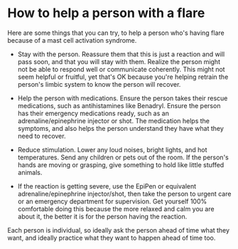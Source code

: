 <!--
source: jph
tags: how-to help families
-->

# How to help a person with a flare

Here are some things that you can try, to help a person who's having flare because of a mast cell activation syndrome.

* Stay with the person. Reassure them that this is just a reaction and will pass
  soon, and that you will stay with them. Realize the person might not be able
  to respond well or communicate coherently. This might not seem helpful or
  fruitful, yet that's OK because you're helping retrain the person's limbic
  system to know the person will recover.

* Help the person with medications. Ensure the person takes their rescue
  medications, such as antihistamines like Benadryl. Ensure the person has their
  emergency medications ready, such as an adrenaline/epinephrine injector or
  shot. The medication helps the symptoms, and also helps the person understand
  they have what they need to recover.
  
* Reduce stimulation. Lower any loud noises, bright lights, and hot
  temperatures. Send any children or pets out of the room. If the person's hands
  are moving or grasping, give something to hold like little stuffed animals.

* If the reaction is getting severe, use the EpiPen or equivalent
  adrenaline/epinephrine injector/shot, then take the person to urgent care or
  an emergency department for supervision. Get yourself 100% comfortable doing
  this because the more relaxed and calm you are about it, the better it is for
  the person having the reaction.

Each person is individual, so ideally ask the person ahead of time what they
want, and ideally practice what they want to happen ahead of time too.
